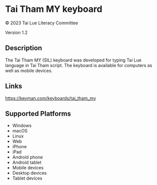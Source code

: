 Tai Tham MY keyboard
==============

© 2023 Tai Lue Literacy Committee

Version 1.2

Description
-----------

The Tai Tham MY (SIL) keyboard was developed for typing Tai Lue language in Tai Tham script. The keyboard is available for computers as well as mobile devices.

Links
-----
https://keyman.com/keyboards/tai_tham_my

Supported Platforms
-------------------
 * Windows
 * macOS
 * Linux
 * Web
 * iPhone
 * iPad
 * Android phone
 * Android tablet
 * Mobile devices
 * Desktop devices
 * Tablet devices

